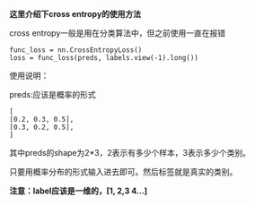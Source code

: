 **这里介绍下cross entropy的使用方法**

cross entropy一般是用在分类算法中，但之前使用一直在报错


```
func_loss = nn.CrossEntropyLoss()
loss = func_loss(preds, labels.view(-1).long())
```

使用说明：

preds:应该是概率的形式
```
[
[0.2, 0.3, 0.5],
[0.3, 0.2, 0.5],
]
```
其中preds的shape为2\*3，2表示有多少个样本，3表示多少个类别。

只要用概率分布的形式输入进去即可。然后标签就是真实的类别。

**注意：label应该是一维的，[1, 2,3 4...]**

